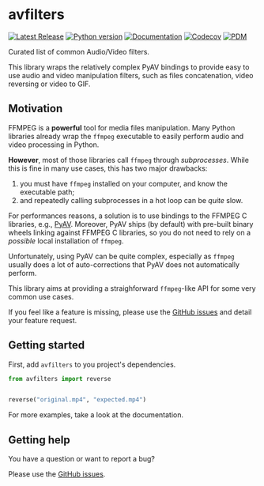 # avfilters

[![Latest Release][pypi-version-badge]][pypi-version-url]
[![Python version][pypi-python-version-badge]][pypi-version-url]
[![Documentation][documentation-badge]][documentation-url]
[![Codecov][codecov-badge]][codecov-url]
[![PDM][pdm-badge]][pdm-url]

Curated list of common Audio/Video filters.

This library wraps the relatively complex PyAV bindings to provide
easy to use audio and video manipulation filters, such as files
concatenation, video reversing or video to GIF.

## Motivation

FFMPEG is a **powerful** tool for media files manipulation. Many
Python libraries already wrap the `ffmpeg` executable to
easily perform audio and video processing in Python.

**However**, most of those libraries call `ffmpeg`
through *subprocesses*. While this is fine in many
use cases, this has two major drawbacks:

1. you must have `ffmpeg` installed on your computer,
   and know the executable path;
2. and repeatedly calling subprocesses in a hot loop can
   be *quite* slow.

For performances reasons, a solution is to use
bindings to the FFMPEG C libraries, e.g.,
[PyAV](https://github.com/PyAV-Org/PyAV). Moreover,
PyAV ships (by default) with pre-built binary wheels
linking against FFMPEG C libraries, so you do not need
to rely on a *possible* local installation of `ffmpeg`.

Unfortunately, using PyAV can be quite complex,
especially as `ffmpeg` usually does a lot of
auto-corrections that PyAV does not automatically
perform.

This library aims at providing a straighforward
`ffmpeg`-like API for some very common use cases.

If you feel like a feature is missing, please
use the
[GitHub issues](https://github.com/jeertmans/avfilters/issues)
and detail your feature request.

## Getting started

First, add `avfilters` to you project's dependencies.

```python
from avfilters import reverse


reverse("original.mp4", "expected.mp4")
```

For more examples, take a look at the documentation.

## Getting help

You have a question or want to report a bug?

Please use the
[GitHub issues](https://github.com/jeertmans/avfilters/issues).

[pypi-version-badge]: https://img.shields.io/pypi/v/avfilters?label=avfilters&color=blueviolet
[pypi-version-url]: https://pypi.org/project/avfilters/
[pypi-python-version-badge]: https://img.shields.io/pypi/pyversions/avfilters?color=orange
[documentation-badge]: https://readthedocs.org/projects/avfilters/badge/?version=latest
[documentation-url]: https://avfilters.readthedocs.io/latest/?badge=latest
[codecov-badge]: https://codecov.io/gh/jeertmans/avfilters/branch/main/graph/badge.svg?token=8P4DY9JCE4
[codecov-url]: https://codecov.io/gh/jeertmans/avfilters
[pdm-badge]: https://img.shields.io/badge/pdm-managed-blueviolet
[pdm-url]: https://pdm-project.org
